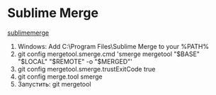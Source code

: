 # Sublime Merge

[sublimemerge](https://www.sublimemerge.com/docs/command_line)

1. Windows: Add C:\Program Files\Sublime Merge to your %PATH%
2. git config mergetool.smerge.cmd 'smerge mergetool "$BASE" "$LOCAL" "$REMOTE" -o "$MERGED"'
3. git config mergetool.smerge.trustExitCode true
4. git config merge.tool smerge
5. Запустить: git mergetool